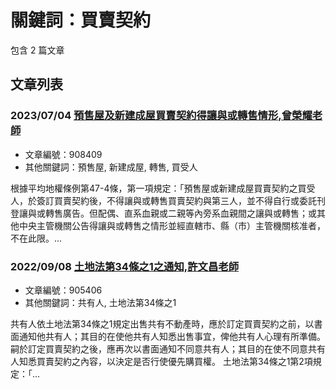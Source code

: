 # 關鍵詞：買賣契約

包含 2 篇文章

## 文章列表

### 2023/07/04 [預售屋及新建成屋買賣契約得讓與或轉售情形,曾榮耀老師](../../articles/908409_%E9%A0%90%E5%94%AE%E5%B1%8B%E5%8F%8A%E6%96%B0%E5%BB%BA%E6%88%90%E5%B1%8B%E8%B2%B7%E8%B3%A3%E5%A5%91%E7%B4%84%E5%BE%97%E8%AE%93%E8%88%87%E6%88%96%E8%BD%89%E5%94%AE%E6%83%85%E5%BD%A2%2C%E6%9B%BE%E6%A6%AE%E8%80%80%E8%80%81%E5%B8%AB.md)
- 文章編號：908409
- 其他關鍵詞：預售屋, 新建成屋, 轉售, 買受人

根據平均地權條例第47-4條，第一項規定：「預售屋或新建成屋買賣契約之買受人，於簽訂買賣契約後，不得讓與或轉售買賣契約與第三人，並不得自行或委託刊登讓與或轉售廣告。但配偶、直系血親或二親等內旁系血親間之讓與或轉售；或其他中央主管機關公告得讓與或轉售之情形並經直轄市、縣（市）主管機關核准者，不在此限。...

### 2022/09/08 [土地法第34條之1之通知,許文昌老師](../../articles/905406_%E5%9C%9F%E5%9C%B0%E6%B3%95%E7%AC%AC34%E6%A2%9D%E4%B9%8B1%E4%B9%8B%E9%80%9A%E7%9F%A5%2C%E8%A8%B1%E6%96%87%E6%98%8C%E8%80%81%E5%B8%AB.md)
- 文章編號：905406
- 其他關鍵詞：共有人, 土地法第34條之1

共有人依土地法第34條之1規定出售共有不動產時，應於訂定買賣契約之前，以書面通知他共有人；其目的在使他共有人知悉出售事宜，俾他共有人心理有所準備。嗣於訂定買賣契約之後，應再次以書面通知不同意共有人；其目的在使不同意共有人知悉買賣契約之內容，以決定是否行使優先購買權。 土地法第34條之1第2項規定：「...
